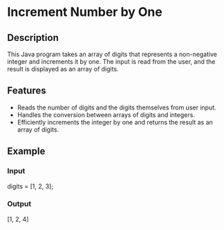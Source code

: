 # Increment Number by One

## Description

This Java program takes an array of digits that represents a non-negative integer and increments it by one. The input is read from the user, and the result is displayed as an array of digits.

## Features

- Reads the number of digits and the digits themselves from user input.
- Handles the conversion between arrays of digits and integers.
- Efficiently increments the integer by one and returns the result as an array of digits.

## Example 
### Input
digits = [1, 2, 3];


### Output
[1, 2, 4]
